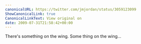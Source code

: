```yaml
---
canonicalURL: https://twitter.com/jmjordan/status/3059123099
ShowCanonicalLink: true
CanonicalLinkText: View original on
date: 2009-07-31T21:58:42+00:00
---
```

There's something on the wing. Some thing on the wing...